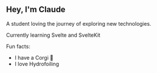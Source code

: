 ## Hey, I'm Claude

A student loving the journey of exploring new technologies.

Currently learning Svelte and SvelteKit

Fun facts:

- I have a Corgi :dog:
- I love Hydrofoiling

